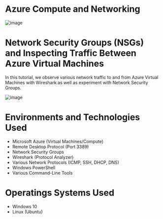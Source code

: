 # **Azure Compute and Networking**

![image](https://github.com/Domenick-Ranfone/Wireshark/assets/138722554/645b0330-16a9-4fda-bd63-34709cfb74d0)

# **Network Security Groups (NSGs) and Inspecting Traffic Between Azure Virtual Machines**
  In this tutorial, we observe various network traffic to and from Azure Virtual Machines with Wireshark as well as experiment with Network Security Groups.

![image](https://github.com/Domenick-Ranfone/Wireshark/assets/138722554/0abf6952-9cd3-4cd8-95b8-0ae1d40aca80)

# **Environments and Technologies Used**
 - Microsoft Azure (Virtual Machines/Compute)
 - Remote Desktop Protocol (Port 3389) 
 - Network Security Groups 
 - Wireshark (Protocol Analyzer)
 - Various Network Protocols (ICMP, SSH, DHCP, DNS)
 - Windows PowerShell
 - Various Command-Line Tools

# **Operatings Systems Used**
 - Windows 10
 - Linux (Ubuntu)

